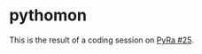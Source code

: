 # pythomon

This is the result of a coding session on [PyRa #25](https://www.meetup.com/PyRa-Poznan-Python-Programmers/events/232280287/).
